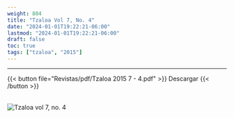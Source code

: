 ```yaml
---
weight: 804
title: "Tzaloa Vol 7, No. 4"
date: "2024-01-01T19:22:21-06:00"
lastmod: "2024-01-01T19:22:21-06:00"
draft: false
toc: true
tags: ["tzaloa", "2015"]
---
```

- - - - - - - - -
{{< button file="Revistas/pdf/Tzaloa 2015 7 - 4.pdf" >}}   Descargar {{< /button >}} 
######
![Tzaloa vol 7, no. 4](images/portada/7-4.jpeg)